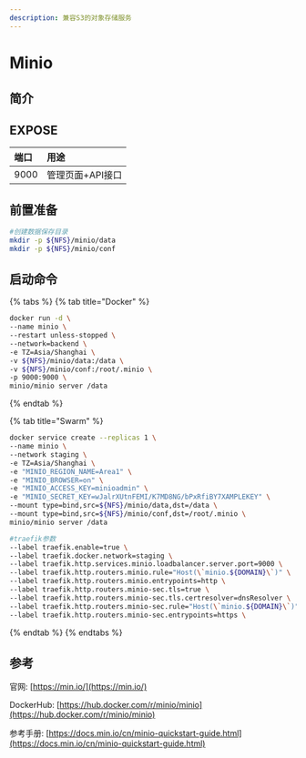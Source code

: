 ```yaml
---
description: 兼容S3的对象存储服务
---
```


# Minio

## 简介



## EXPOSE

| 端口 | 用途 |
| :--- | :--- |
| 9000 | 管理页面+API接口 |



## 前置准备

```bash
#创建数据保存目录
mkdir -p ${NFS}/minio/data
mkdir -p ${NFS}/minio/conf
```

## 启动命令

{% tabs %}
{% tab title="Docker" %}
```bash
docker run -d \
--name minio \
--restart unless-stopped \
--network=backend \
-e TZ=Asia/Shanghai \
-v ${NFS}/minio/data:/data \
-v ${NFS}/minio/conf:/root/.minio \
-p 9000:9000 \
minio/minio server /data
```
{% endtab %}

{% tab title="Swarm" %}
```bash
docker service create --replicas 1 \
--name minio \
--network staging \
-e TZ=Asia/Shanghai \
-e "MINIO_REGION_NAME=Area1" \
-e "MINIO_BROWSER=on" \
-e "MINIO_ACCESS_KEY=minioadmin" \
-e "MINIO_SECRET_KEY=wJalrXUtnFEMI/K7MD8NG/bPxRfiBY7XAMPLEKEY" \
--mount type=bind,src=${NFS}/minio/data,dst=/data \
--mount type=bind,src=${NFS}/minio/conf,dst=/root/.minio \
minio/minio server /data

#traefik参数
--label traefik.enable=true \
--label traefik.docker.network=staging \
--label traefik.http.services.minio.loadbalancer.server.port=9000 \
--label traefik.http.routers.minio.rule="Host(\`minio.${DOMAIN}\`)" \
--label traefik.http.routers.minio.entrypoints=http \
--label traefik.http.routers.minio-sec.tls=true \
--label traefik.http.routers.minio-sec.tls.certresolver=dnsResolver \
--label traefik.http.routers.minio-sec.rule="Host(\`minio.${DOMAIN}\`)" \
--label traefik.http.routers.minio-sec.entrypoints=https \
```
{% endtab %}
{% endtabs %}



## 参考

官网: [https://min.io/](https://min.io/)

DockerHub: [https://hub.docker.com/r/minio/minio](https://hub.docker.com/r/minio/minio)

参考手册: [https://docs.min.io/cn/minio-quickstart-guide.html](https://docs.min.io/cn/minio-quickstart-guide.html)

